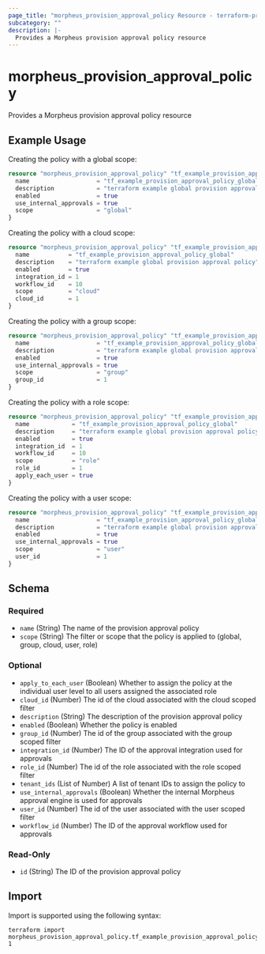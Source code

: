 ```yaml
---
page_title: "morpheus_provision_approval_policy Resource - terraform-provider-morpheus"
subcategory: ""
description: |-
  Provides a Morpheus provision approval policy resource
---
```


# morpheus_provision_approval_policy

Provides a Morpheus provision approval policy resource

## Example Usage

Creating the policy with a global scope:

```terraform
resource "morpheus_provision_approval_policy" "tf_example_provision_approval_policy_global" {
  name                   = "tf_example_provision_approval_policy_global"
  description            = "terraform example global provision approval policy"
  enabled                = true
  use_internal_approvals = true
  scope                  = "global"
}
```

Creating the policy with a cloud scope:

```terraform
resource "morpheus_provision_approval_policy" "tf_example_provision_approval_policy_global" {
  name           = "tf_example_provision_approval_policy_global"
  description    = "terraform example global provision approval policy"
  enabled        = true
  integration_id = 1
  workflow_id    = 10
  scope          = "cloud"
  cloud_id       = 1
}
```

Creating the policy with a group scope:

```terraform
resource "morpheus_provision_approval_policy" "tf_example_provision_approval_policy_global" {
  name                   = "tf_example_provision_approval_policy_global"
  description            = "terraform example global provision approval policy"
  enabled                = true
  use_internal_approvals = true
  scope                  = "group"
  group_id               = 1
}
```

Creating the policy with a role scope:

```terraform
resource "morpheus_provision_approval_policy" "tf_example_provision_approval_policy_global" {
  name            = "tf_example_provision_approval_policy_global"
  description     = "terraform example global provision approval policy"
  enabled         = true
  integration_id  = 1
  workflow_id     = 10
  scope           = "role"
  role_id         = 1
  apply_each_user = true
}
```

Creating the policy with a user scope:

```terraform
resource "morpheus_provision_approval_policy" "tf_example_provision_approval_policy_global" {
  name                   = "tf_example_provision_approval_policy_global"
  description            = "terraform example global provision approval policy"
  enabled                = true
  use_internal_approvals = true
  scope                  = "user"
  user_id                = 1
}
```

<!-- schema generated by tfplugindocs -->
## Schema

### Required

- `name` (String) The name of the provision approval policy
- `scope` (String) The filter or scope that the policy is applied to (global, group, cloud, user, role)

### Optional

- `apply_to_each_user` (Boolean) Whether to assign the policy at the individual user level to all users assigned the associated role
- `cloud_id` (Number) The id of the cloud associated with the cloud scoped filter
- `description` (String) The description of the provision approval policy
- `enabled` (Boolean) Whether the policy is enabled
- `group_id` (Number) The id of the group associated with the group scoped filter
- `integration_id` (Number) The ID of the approval integration used for approvals
- `role_id` (Number) The id of the role associated with the role scoped filter
- `tenant_ids` (List of Number) A list of tenant IDs to assign the policy to
- `use_internal_approvals` (Boolean) Whether the internal Morpheus approval engine is used for approvals
- `user_id` (Number) The id of the user associated with the user scoped filter
- `workflow_id` (Number) The ID of the approval workflow used for approvals

### Read-Only

- `id` (String) The ID of the provision approval policy

## Import

Import is supported using the following syntax:

```shell
terraform import morpheus_provision_approval_policy.tf_example_provision_approval_policy 1
```
